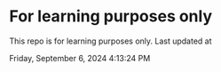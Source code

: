 # For learning purposes only
This repo is for learning purposes only.
Last updated at

Friday, September 6, 2024 4:13:24 PM

